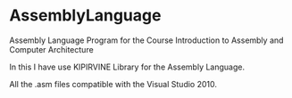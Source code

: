 # AssemblyLanguage
Assembly Language Program for the Course Introduction to Assembly and Computer Architecture

In this I have use KIPIRVINE Library for the Assembly Language.

All the .asm files compatible with the Visual Studio 2010.
